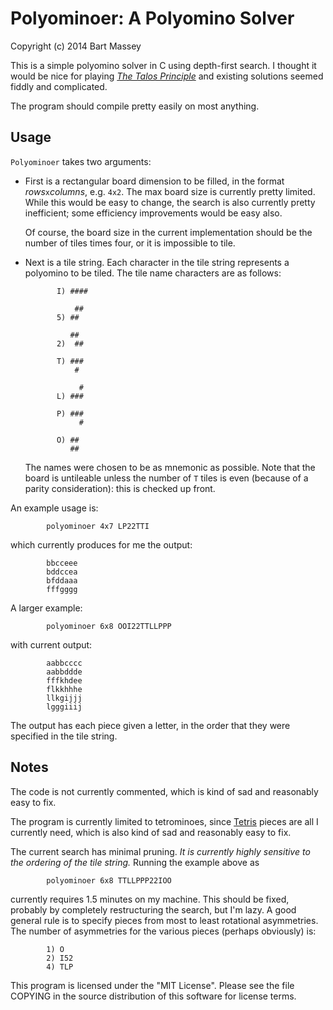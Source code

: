 # Polyominoer: A Polyomino Solver
Copyright (c) 2014 Bart Massey

This is a simple polyomino solver in C using depth-first
search. I thought it would be nice for playing
*[The Talos Principle](http://www.croteam.com/talosprinciple/)*
and existing solutions seemed fiddly and complicated.

The program should compile pretty easily on most anything.

## Usage

`Polyominoer` takes two arguments:

* First is a rectangular board dimension to be filled, in
  the format *rows*`x`*columns*, e.g. `4x2`. The max board
  size is currently pretty limited. While this would be easy
  to change, the search is also currently pretty
  inefficient; some efficiency improvements would be easy
  also.

  Of course, the board size in the current implementation
  should be the number of tiles times four, or it is
  impossible to tile.

* Next is a tile string. Each character in the tile string
  represents a polyomino to be tiled. The tile name
  characters are as follows:

             I) ####

                 ##
             5) ##

                ##
             2)  ##

             T) ###
                 #

                  #
             L) ###

             P) ###
                  #

             O) ##
                ##

  The names were chosen to be as mnemonic as possible. Note
  that the board is untileable unless the number of `T`
  tiles is even (because of a parity consideration): this
  is checked up front.


An example usage is:

            polyominoer 4x7 LP22TTI

which currently produces for me the output:

            bbcceee
            bddccea
            bfddaaa
            fffgggg

A larger example:

            polyominoer 6x8 OOI22TTLLPPP

with current output:

            aabbcccc
            aabbddde
            fffkhdee
            flkkhhhe
            llkgijjj
            lgggiiij

The output has each piece given a letter, in the order that
they were specified in the tile string.

## Notes

The code is not currently commented, which is kind of
sad and reasonably easy to fix.

The program is currently limited to tetrominoes, since
[Tetris](http://tetris.com) pieces are all I currently need,
which is also kind of sad and reasonably easy to fix.

The current search has minimal pruning. *It is currently
highly sensitive to the ordering of the tile string.*
Running the example above as

            polyominoer 6x8 TTLLPPP22IOO

currently requires 1.5 minutes on my machine. This should
be fixed, probably by completely restructuring the search,
but I'm lazy. A good general rule is to specify pieces from
most to least rotational asymmetries. The number of asymmetries for the
various pieces (perhaps obviously) is:

            1) O
            2) I52
            4) TLP

This program is licensed under the "MIT License".  Please
see the file COPYING in the source distribution of this
software for license terms.
